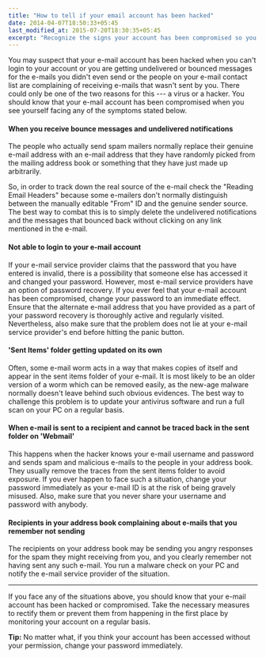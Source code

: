 ```yaml
---
title: "How to tell if your email account has been hacked"
date: 2014-04-07T18:50:33+05:45
last_modified_at: 2015-07-20T18:30:35+05:45
excerpt: "Recognize the signs your account has been compromised so you can take control of your account back."
---
```


You may suspect that your e-mail account has been hacked when you can't login to your account or you are getting undelivered or bounced messages for the e-mails you didn't even send or the people on your e-mail contact list are complaining of receiving e-mails that wasn't sent by you. There could only be one of the two reasons for this --- a virus or a hacker. You should know that your e-mail account has been compromised when you see yourself facing any of the symptoms stated below.

#### When you receive bounce messages and undelivered notifications

The people who actually send spam mailers normally replace their genuine e-mail address with an e-mail address that they have randomly picked from the mailing address book or something that they have just made up arbitrarily.

So, in order to track down the real source of the e-mail check the "Reading Email Headers" because some e-mailers don't normally distinguish between the manually editable "From" ID and the genuine sender source. The best way to combat this is to simply delete the undelivered notifications and the messages that bounced back without clicking on any link mentioned in the e-mail.

#### Not able to login to your e-mail account

If your e-mail service provider claims that the password that you have entered is invalid, there is a possibility that someone else has accessed it and changed your password. However, most e-mail service providers have an option of password recovery. If you ever feel that your e-mail account has been compromised, change your password to an immediate effect. Ensure that the alternate e-mail address that you have provided as a part of your password recovery is thoroughly active and regularly visited. Nevertheless, also make sure that the problem does not lie at your e-mail service provider's end before hitting the panic button.

#### 'Sent Items' folder getting updated on its own

Often, some e-mail worm acts in a way that makes copies of itself and appear in the sent items folder of your e-mail. It is most likely to be an older version of a worm which can be removed easily, as the new-age malware normally doesn't leave behind such obvious evidences. The best way to challenge this problem is to update your antivirus software and run a full scan on your PC on a regular basis.

#### When e-mail is sent to a recipient and cannot be traced back in the sent folder on 'Webmail'

This happens when the hacker knows your e-mail username and password and sends spam and malicious e-mails to the people in your address book. They usually remove the traces from the sent items folder to avoid exposure. If you ever happen to face such a situation, change your password immediately as your e-mail ID is at the risk of being gravely misused. Also, make sure that you never share your username and password with anybody.

#### Recipients in your address book complaining about e-mails that you remember not sending

The recipients on your address book may be sending you angry responses for the spam they might receiving from you, and you clearly remember not having sent any such e-mail. You run a malware check on your PC and notify the e-mail service provider of the situation.

---

If you face any of the situations above, you should know that your e-mail account has been hacked or compromised. Take the necessary measures to rectify them or prevent them from happening in the first place by monitoring your account on a regular basis.

**Tip:** No matter what, if you think your account has been accessed without your permission, change your password immediately.
